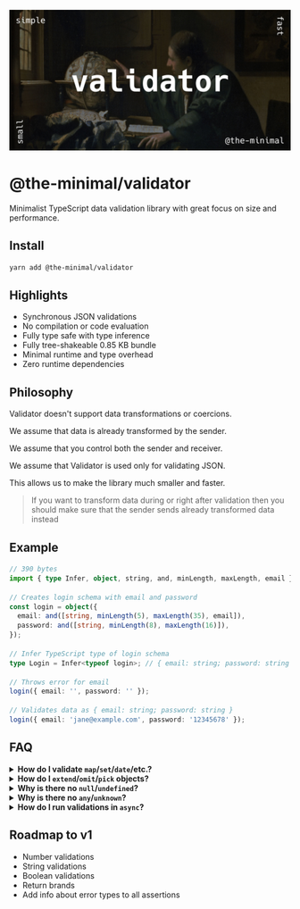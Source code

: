 ![Validator image](https://github.com/the-minimal/validator/blob/main/docs/the-minimal-validator.jpg?raw=true)

# @the-minimal/validator

Minimalist TypeScript data validation library with great focus on size and performance.

## Install

```bash
yarn add @the-minimal/validator
```

## Highlights

- Synchronous JSON validations
- No compilation or code evaluation
- Fully type safe with type inference
- Fully tree-shakeable 0.85 KB bundle
- Minimal runtime and type overhead
- Zero runtime dependencies

## Philosophy

Validator doesn't support data transformations or coercions.

We assume that data is already transformed by the sender.

We assume that you control both the sender and receiver.

We assume that Validator is used only for validating JSON.

This allows us to make the library much smaller and faster.

> If you want to transform data during or right after validation then you should make sure that the sender sends already transformed data instead

## Example

```ts
// 390 bytes
import { type Infer, object, string, and, minLength, maxLength, email } from "@the-minimal/validator";

// Creates login schema with email and password
const login = object({
  email: and([string, minLength(5), maxLength(35), email]),
  password: and([string, minLength(8), maxLength(16)]),
});

// Infer TypeScript type of login schema
type Login = Infer<typeof login>; // { email: string; password: string }

// Throws error for email
login({ email: '', password: '' });

// Validates data as { email: string; password: string }
login({ email: 'jane@example.com', password: '12345678' });
```

## FAQ

<details>
  <summary><b>How do I validate <code>map</code>/<code>set</code>/<code>date</code>/etc.?</b></summary>
  The main focus of this library is data validation of JSON.

  JSON doesn't support these data types, so it makes no sense to include them in this library.
</details>

<details>
  <summary><b>How do I <code>extend</code>/<code>omit</code>/<code>pick</code> objects?</b></summary>
  In order to allow such functions we'd have to make the schema accessible from the outside.

  This would change the design from using individual callable assertions to using objects with properties where one of those properties is the assertion.

  Additionally, this would make it possible to for example extend any object even if we don't want users to extend such an object.

  To fix this issue we would have to introduce some form of object schema freezing on top of that.

  All of that complicates the API, makes the library slower and inflates the bundle size.

  You can make object extendable by exporting its schema separately and then spreading it inside another schema.
</details>

<details>
  <summary><b>Why is there no <code>null</code>/<code>undefined</code>?</b></summary>
  Strictly checking only for `null` or `undefined` makes no sense.

  You always want to know if something can be `something` **OR** `nothing`.

  So you should always use `nullable`/`optional`/`nullish` instead.
</details>

<details>
  <summary><b>Why is there no <code>any</code>/<code>unknown</code>?</b></summary>
  You should always define your types otherwise what's the point of using TypeScript and this library?
</details>

<details>
  <summary><b>How do I run validations in <code>async</code>?</b></summary>
  None of the JSON data types need to be validated asynchronously.

  Validating side effects inside the validations is not a good idea and should be done after the validation is done.

  Don't do this:

  ```ts
  // definition
  const validate = and([
    string,
    async (v) => {
      if(!(await File.exists(v))) {
        error("fileExists", v);
      }
    }
  ]);

  // endpoint
  await validate(body);
  ```

  Do this instead:

  ```ts
  // definition
  const validate = string;

  // endpoint
  validate(body);

  if(!(await File.exists(body))) {
    throw Error("File does not exist");
  }
  ```
</details>

## Roadmap to v1

- Number validations
- String validations
- Boolean validations
- Return brands
- Add info about error types to all assertions
